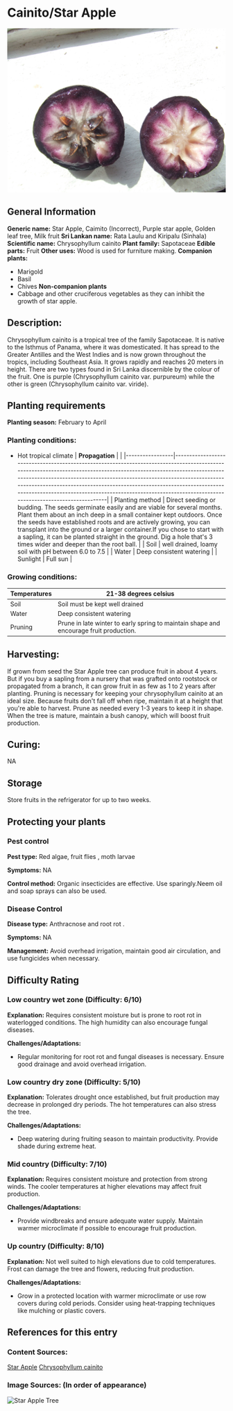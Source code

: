 # Cainito/Star Apple
![Cainito_Star-Apple.jpg](../../assets/images/Cainito_Star-Apple.jpg "By No machine-readable author provided. Hans B.~commonswiki assumed (based on copyright claims). - No machine-readable source provided. Own work assumed (based on copyright claims)., Public Domain, https://commons.wikimedia.org/w/index.php?curid=720959")

## General Information
**Generic name:** Star Apple, Caimito (Incorrect), Purple star apple, Golden leaf tree, Milk fruit
**Sri Lankan name:** Rata Laulu and Kiripalu (Sinhala)
**Scientific name:** Chrysophyllum cainito
**Plant family:** Sapotaceae
**Edible parts:** Fruit
**Other uses:** Wood is used for furniture making.
**Companion plants:**
- Marigold
- Basil
- Chives
**Non-companion plants**
- <update>Cabbage and other cruciferous vegetables as they can inhibit the growth of star apple.</update>

## Description:
Chrysophyllum cainito is a tropical tree of the family Sapotaceae. It is native to the Isthmus of Panama, where it was domesticated. It has spread to the Greater Antilles and the West Indies and is now grown throughout the tropics, including Southeast Asia. It grows rapidly and reaches 20 meters in height. There are two types found in Sri Lanka discernible by the colour of the fruit. One is purple (<update>Chrysophyllum cainito var. purpureum</update>) while the other is green (<update>Chrysophyllum cainito var. viride</update>).

## Planting requirements
**Planting season:** <update>February to April</update>

### Planting conditions:
- Hot tropical climate
| **Propagation** |                                                                                                                                                                                                                                                                                                                                                                                                                                    |
|-----------------|------------------------------------------------------------------------------------------------------------------------------------------------------------------------------------------------------------------------------------------------------------------------------------------------------------------------------------------------------------------------------------------------------------------------------------|
| Planting method | Direct seeding or budding. The seeds germinate easily and are viable for several months. Plant them about an inch deep in a small container kept outdoors. Once the seeds have established roots and are actively growing, you can transplant into the ground or a larger container.If you chose to start with a sapling, it can be planted straight in the ground. Dig a hole that's 3 times wider and deeper than the root ball. |
| Soil            | well drained, loamy soil with pH between 6.0 to 7.5                                                                                                                                                                                                                                                                                                                                                                                |
| Water           | Deep consistent watering                                                                                                                                                                                                                                                                                                                                                                                                           |
| Sunlight        | Full sun                                                                                                                                                                                                                                                                                                                                                                                                                           |

### Growing conditions:

| Temperatures | <update>21-38 degrees celsius</update> |
|----|----|
| Soil | Soil must be kept well drained |
| Water | Deep consistent watering |
| Pruning | <update>Prune in late winter to early spring to maintain shape and encourage fruit production.</update>

## Harvesting:
If grown from seed the Star Apple tree can produce fruit in about 4 years. But if you buy a sapling from a nursery that was grafted onto rootstock or propagated from a branch, it can grow fruit in as few as 1 to 2 years after planting. Pruning is necessary for keeping your chrysophyllum cainito at an ideal size. Because fruits don't fall off when ripe, maintain it at a height that you're able to harvest. Prune as needed every 1-3 years to keep it in shape. When the tree is mature, maintain a bush canopy, which will boost fruit production.

## Curing:
NA

## Storage
<update>Store fruits in the refrigerator for up to two weeks.</update>

## Protecting your plants
### Pest control
**Pest type:** Red algae, fruit flies , moth larvae

**Symptoms:** NA

**Control method:** Organic insecticides are effective. Use sparingly.<update>Neem oil and soap sprays can also be used.</update>

### Disease Control
**Disease type:** <update>Anthracnose and root rot .</update>

**Symptoms:** NA

**Management:** <update>Avoid overhead irrigation, maintain good air circulation, and use fungicides when necessary.</update>

## Difficulty Rating
### Low country wet zone (Difficulty: 6/10)
**Explanation:** <update>Requires consistent moisture but is prone to root rot in waterlogged conditions. The high humidity can also encourage fungal diseases.</update>

**Challenges/Adaptations:**
- <update>Regular monitoring for root rot and fungal diseases is necessary. Ensure good drainage and avoid overhead irrigation.</update>

### Low country dry zone (Difficulty: 5/10)
**Explanation:** <update>Tolerates drought once established, but fruit production may decrease in prolonged dry periods. The hot temperatures can also stress the tree.</update>

**Challenges/Adaptations:**
- <update>Deep watering during fruiting season to maintain productivity. Provide shade during extreme heat.</update>

### Mid country (Difficulty: 7/10)
**Explanation:** <update>Requires consistent moisture and protection from strong winds. The cooler temperatures at higher elevations may affect fruit production.</update>

**Challenges/Adaptations:**
- <update>Provide windbreaks and ensure adequate water supply. Maintain warmer microclimate if possible to encourage fruit production.</update>

### Up country (Difficulty: 8/10)
**Explanation:** <update>Not well suited to high elevations due to cold temperatures. Frost can damage the tree and flowers, reducing fruit production.</update>

**Challenges/Adaptations:**
- <update>Grow in a protected location with warmer microclimate or use row covers during cold periods. Consider using heat-trapping techniques like mulching or plastic covers.</update>

## References for this entry
### Content Sources:
<update>[Star Apple](https://www.hort.purdue.edu/newcrop/Crops/starapple.html)</update>
<update>[Chrysophyllum cainito](http://www.plantarium.com/chrysophyllum-cainito/)</update>

### Image Sources: (In order of appearance)
![Star Apple Tree](https://upload.wikimedia.org/wikipedia/commons/a/a7/Chrysophyllum_cainito.jpg)